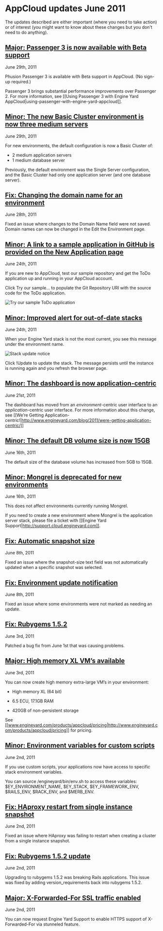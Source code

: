 # AppCloud updates June 2011

The updates described are either important (where you need to take action) or of interest (you might want to know about these changes but you don't need to do anything). 

<a href=#update16><h2 id="update16"> **Major:** Passenger 3 is now available with Beta support</h2></a>

June 29th, 2011

Phusion Passenger 3 is available with Beta support in AppCloud. (No sign-up required.)

Passenger 3 brings substantial performance improvements over Passenger 2. For more information, see [[Using Passenger 3 with Engine Yard AppCloud|using-passenger-with-engine-yard-appcloud]].

<a href=#update15><h2 id="update15"> Minor: The new Basic Cluster environment is now three medium servers </h2></a>

June 29th, 2011

For new environments, the default configuration is now a Basic Cluster of:  

* 2 medium application servers  
* 1 medium database server  

Previously, the default environment was the Single Server configuration, and the Basic Cluster had only one application server (and one database server).

<a href=#update14><h2 id="update14"> Fix: Changing the domain name for an environment </h2></a>

June 28th, 2011

Fixed an issue where changes to the Domain Name field were not saved. Domain names can now be changed in the Edit the Environment page.

<a href=#update13><h2 id="update13"> Minor: A link to a sample application in GitHub is provided on the New Application page </h2></a>

June 24th, 2011

If you are new to AppCloud, test our sample repository and get the ToDo application up and running in your AppCloud account. 

Click Try our sample… to populate the Git Repository URI with the source code for the ToDo application.

![Try our sample ToDo application](images/github_sample_repo.png)

<a href=#update12><h2 id="update12"> Minor: Improved alert for out-of-date stacks </h2></a>

June 24th, 2011

When your Engine Yard stack is not the most current, you see this message under the environment name. 

![Stack update notice](images/stack_update_notice.png)

Click !Update to update the stack. The message persists until the instance is running again and you refresh the browser page. 


<a href=#update11><h2 id="update11"> Minor: The dashboard is now application-centric </h2></a>

June 21st, 2011

The dashboard has moved from an *environment*-centric user interface to an *application*-centric user interface. For more information about this change, see [[We’re Getting Application-centric!|http://www.engineyard.com/blog/2011/were-getting-application-centric/]]

<a href=#update10><h2 id="update10"> Minor: The default DB volume size is now 15GB </h2></a>

June 16th, 2011

The default size of the database volume has increased from 5GB to 15GB.

<a href=#update9><h2 id="update9"> Minor: Mongrel is deprecated for new environments  </h2></a>

June 16th, 2011

This does not affect environments currently running Mongrel. 

If you need to create a new environment where Mongrel is the application server stack, please file a ticket with [[Engine Yard Support|http://support.cloud.engineyard.com]].

<a href=#update8><h2 id="update8"> Fix: Automatic snapshot size </h2></a>

June 8th, 2011

Fixed an issue where the snapshot-size text field was not automatically updated when a specific snapshot was selected.

<a href=#update7><h2 id="update7"> Fix: Environment update notification </h2></a>

June 8th, 2011

Fixed an issue where some environments were not marked as needing an update.

<a href=#update6><h2 id="update6"> Fix: Rubygems 1.5.2 </h2></a>

June 3rd, 2011

Patched a bug fix from June 1st that was causing problems.

<a href=#update5><h2 id="update5"> **Major:** High memory XL VM’s available </h2></a>

June 3rd, 2011

You can now create high memory extra-large VM’s in your environment:

* High memory XL (64 bit)

* 6.5 ECU, 17.1GB RAM

* 420GB of non-persistent storage

See [[www.engineyard.com/products/appcloud/pricing|http://www.engineyard.com/products/appcloud/pricing]] for pricing.

<a href=#update4><h2 id="update4"> Minor: Environment variables for custom scripts </h2></a>

June 2nd, 2011

If you use custom scripts, your applications now have access to specific stack environment variables. 

You can source /engineyard/bin/env.sh to access these variables: $EY_ENVIRONMENT_NAME, $EY_STACK, $EY_FRAMEWORK_ENV, $RAILS_ENV, $RACK_ENV, and $MERB_ENV.

<a href=#update3><h2 id="update3"> Fix: HAproxy restart from single instance snapshot </h2></a>

June 2nd, 2011

Fixed an issue where HAproxy was failing to restart when creating a cluster from a single instance snapshot.

<a href=#update2><h2 id="update2"> Fix: Rubygems 1.5.2 update</h2></a>

June 2nd, 2011

Upgrading to rubygems 1.5.2 was breaking Rails applications. This issue was fixed by adding version_requirements back into rubygems 1.5.2.


<a href=#update1> <h2 id="update1"> **Major:** X-Forwarded-For SSL traffic enabled </h2></a>

June 2nd, 2011

You can now request Engine Yard Support to enable HTTPS support of X-Forwarded-For via stunneled feature.



[1]: #update1        "update1"
[2]: #update2        "update2"
[3]: #update3        "update3"
[4]: #update4        "update4"
[5]: #update5        "update5"
[6]: #update6        "update6"
[7]: #update7        "update7"
[8]: #update8        "update8"
[9]: #update9        "update9"
[10]: #update10        "update10"
[11]: #update11        "update11"
[12]: #update12        "update12"
[13]: #update13        "update13"
[14]: #update14        "update14"
[15]: #update15        "update15"
[16]: #update16        "update16"